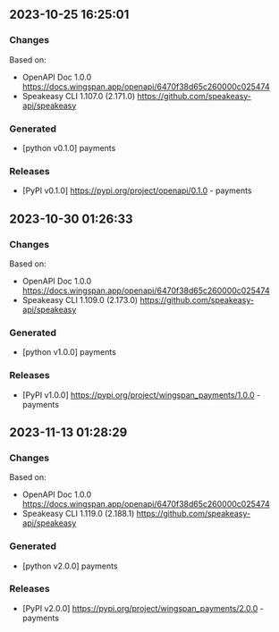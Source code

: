 

## 2023-10-25 16:25:01
### Changes
Based on:
- OpenAPI Doc 1.0.0 https://docs.wingspan.app/openapi/6470f38d65c260000c025474
- Speakeasy CLI 1.107.0 (2.171.0) https://github.com/speakeasy-api/speakeasy
### Generated
- [python v0.1.0] payments
### Releases
- [PyPI v0.1.0] https://pypi.org/project/openapi/0.1.0 - payments

## 2023-10-30 01:26:33
### Changes
Based on:
- OpenAPI Doc 1.0.0 https://docs.wingspan.app/openapi/6470f38d65c260000c025474
- Speakeasy CLI 1.109.0 (2.173.0) https://github.com/speakeasy-api/speakeasy
### Generated
- [python v1.0.0] payments
### Releases
- [PyPI v1.0.0] https://pypi.org/project/wingspan_payments/1.0.0 - payments


## 2023-11-13 01:28:29
### Changes
Based on:
- OpenAPI Doc 1.0.0 https://docs.wingspan.app/openapi/6470f38d65c260000c025474
- Speakeasy CLI 1.119.0 (2.188.1) https://github.com/speakeasy-api/speakeasy
### Generated
- [python v2.0.0] payments
### Releases
- [PyPI v2.0.0] https://pypi.org/project/wingspan_payments/2.0.0 - payments